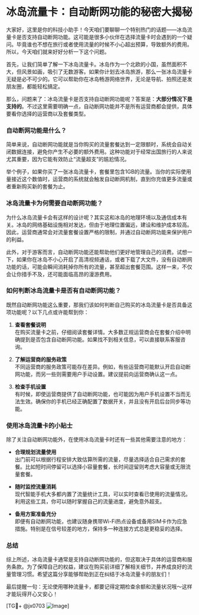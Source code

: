 # 冰岛流量卡：自动断网功能的秘密大揭秘

大家好，这里是你的科技小助手！今天咱们要聊聊一个特别热门的话题——冰岛流量卡是否支持自动断网功能。这可能是很多小伙伴在选择流量卡时会遇到的一个疑问。毕竟谁也不想在旅行或者使用流量的时候不小心超出预算，导致额外的费用。所以，今天咱们就来好好分析一下这个问题。

首先，让我们简单了解一下冰岛流量卡。冰岛作为一个北欧的小国，虽然面积不大，但风景如画，吸引了无数游客。如果你计划去冰岛旅游，那么一张冰岛流量卡无疑是必不可少的。它可以帮助你在冰岛畅游网络世界，无论是导航、拍照还是发朋友圈，都能轻松搞定。

那么，问题来了：冰岛流量卡是否支持自动断网功能呢？答案是：**大部分情况下是支持的**。不过这里需要明确一点，自动断网功能并不是所有运营商都会提供，具体要看你选择的运营商以及套餐类型。

### 自动断网功能是什么？

简单来说，自动断网功能就是当你购买的流量套餐达到一定限额时，系统会自动关闭数据连接，避免你产生不必要的额外费用。这种功能对于经常出国旅行的人来说尤其重要，因为它能有效防止“流量超支”的尴尬情况。

举个例子，如果你买了一张冰岛流量卡，套餐里包含1GB的流量。当你的实际使用量接近这个数值时，运营商的系统就会触发自动断网机制，直到你充值更多流量或者重新购买新的套餐为止。

### 冰岛流量卡为何需要自动断网功能？

为什么冰岛流量卡会有这样的设计呢？其实这和冰岛的地理环境以及通信成本有关。冰岛的网络基础设施相对发达，但由于地理位置偏远，建设和维护成本较高。因此，运营商通常会对流量套餐设置严格的限制，并通过自动断网功能来保护用户的利益。

此外，对于游客而言，自动断网功能还能帮助他们更好地管理自己的消费。试想一下，如果你在冰岛不小心开启了高清视频通话，或者下载了大文件，没有自动断网功能的话，可能会瞬间消耗掉你所有的流量，甚至超出套餐范围。这样一来，不仅会让你措手不及，还可能面临高昂的漫游费用。

### 如何判断冰岛流量卡是否有自动断网功能？

既然自动断网功能这么重要，那我们该如何判断自己购买的冰岛流量卡是否具备这项功能呢？以下几点或许能帮到你：

1. **查看套餐说明**  
   在购买流量卡之前，仔细阅读套餐详情。大多数正规运营商会在套餐介绍中明确提到是否包含自动断网功能。如果找不到相关信息，可以直接联系客服咨询。

2. **了解运营商的服务政策**  
 不同运营商的服务政策可能存在差异。例如，有些运营商可能默认开启自动断网功能，而另一些则需要用户手动设置。建议提前向运营商确认这一点。

3. **检查手机设置**  
 有时候，即使运营商提供了自动断网功能，也可能因为用户手机设置不当而无法生效。确保你的手机已经正确配置了数据开关，并且没有开启后台同步等功能。

### 使用冰岛流量卡的小贴士

除了关注自动断网功能外，在使用冰岛流量卡时还有一些其他需要注意的地方：

- **合理规划流量使用**  
  出门前可以根据行程安排大致估算所需的流量，尽量选择适合自己需求的套餐。比如短时间停留可以选择小容量套餐，长时间逗留则考虑大容量或无限流量套餐。

- **随时监控流量消耗**  
 现代智能手机大多都内置了流量统计工具，可以实时查看已使用的流量情况。利用这些工具，你可以随时掌握自己的流量进度，避免意外超支。

- **备用方案准备充分**  
 即便有自动断网功能，也建议随身携带Wi-Fi热点设备或备用SIM卡作为应急措施。特别是在信号较差的地方，保持多一种连接方式总是更稳妥的选择。

### 总结

综上所述，冰岛流量卡通常是支持自动断网功能的，但这取决于具体的运营商和服务条款。为了保障自己的权益，建议在购买前详细了解相关细节，并养成良好的流量管理习惯。希望这篇分享能够帮助到正在纠结于冰岛流量卡的朋友们！

最后提醒一句：无论使用哪种流量卡，都要记得定期检查余额和流量状况哦～这样才能玩得开心又安心！

[TG💪+ @jx0703 ![Image](https://github.com/user-attachments/assets/dbca1d08-cadb-493c-b0ec-ad6f7a83f270)]
